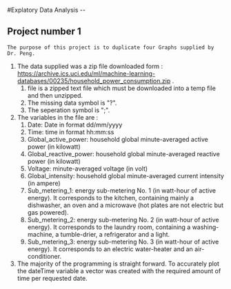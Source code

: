 #Explatory Data Analysis -- 
## Project number 1
	The purpose of this project is to duplicate four Graphs supplied by Dr. Peng.
1. The data supplied was a zip file downloaded form : https://archive.ics.uci.edu/ml/machine-learning-databases/00235/household_power_consumption.zip .
	1. file is a zipped text file which must be downloaded into a temp file and then unzipped.
	2. The missing data symbol is "?".
	3. The seperation symbol is ";".
2. The variables in the file are :
	1. Date: Date in format dd/mm/yyyy
	2. Time: time in format hh:mm:ss
	3. Global_active_power: household global minute-averaged active power (in kilowatt)
	4. Global_reactive_power: household global minute-averaged reactive power (in kilowatt)
	5. Voltage: minute-averaged voltage (in volt)
	6. Global_intensity: household global minute-averaged current intensity (in ampere)
	7.  Sub_metering_1: energy sub-metering No. 1 (in watt-hour of active energy). It corresponds to the kitchen, containing mainly a dishwasher, an oven and a microwave (hot plates are not electric but gas powered).
	8. Sub_metering_2: energy sub-metering No. 2 (in watt-hour of active energy). It corresponds to the laundry room, containing a washing-machine, a tumble-drier, a refrigerator and a light.
	9.   Sub_metering_3: energy sub-metering No. 3 (in watt-hour of active energy). It corresponds to an electric water-heater and an air-conditioner.
3.  The majority of the programming is straight forward. To accurately  plot the dateTime variable a vector was created with the required amount of time per requested date.




    
    
     
    
    
    
   
    
   
